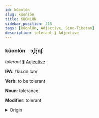 ```yaml
---
id: kûonlôn
slug: kûonlôn
title: KÛONLÔN
sidebar_position: 215
tags: [kûonlôn, Adjective, Sino-Tibetan]
description: tolerant § Adjective
---
```


### kûonlôn&emsp;<span kind="abugida">ɔʄɽ̃ɋ̃ʄ</span>

*tolerant* **§** [Adjective](../../tags/Adjective)

**IPA**: /ˈku.ɑn.lon/

**Verb**: to be tolerant

**Noun**: tolerance

**Modifier**: tolerant

<details>
    <summary>Origin</summary>
    Mandarin 寬容 kuānróng /kʰwan.ʐʊŋ/<br/>
    <em>Sino-Tibetan Language Family</em>
</details>